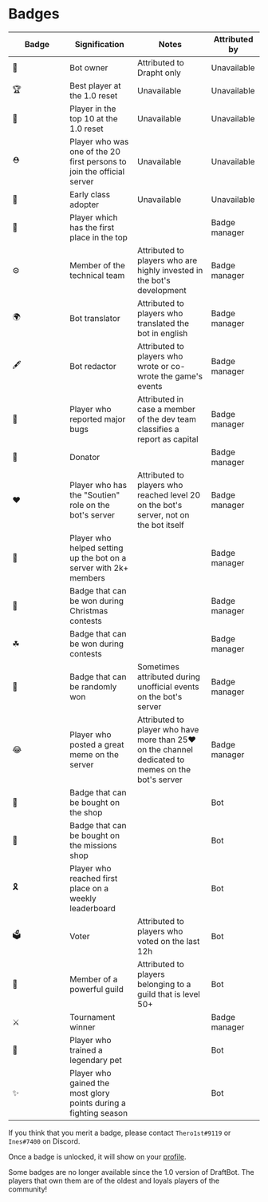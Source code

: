 # Badges

<table><thead><tr><th width="99">Badge</th><th>Signification</th><th>Notes</th><th>Attributed by</th></tr></thead><tbody><tr><td><span data-gb-custom-inline data-tag="emoji" data-code="1f451">👑</span></td><td>Bot owner</td><td>Attributed to Drapht only</td><td>Unavailable</td></tr><tr><td><span data-gb-custom-inline data-tag="emoji" data-code="1f3c6">🏆</span></td><td>Best player at the 1.0 reset</td><td>Unavailable</td><td>Unavailable</td></tr><tr><td><span data-gb-custom-inline data-tag="emoji" data-code="1f3c5">🏅</span></td><td>Player in the top 10 at the 1.0 reset</td><td>Unavailable</td><td>Unavailable</td></tr><tr><td><span data-gb-custom-inline data-tag="emoji" data-code="26d1">⛑</span></td><td>Player who was one of the 20 first persons to join the official server</td><td>Unavailable</td><td>Unavailable</td></tr><tr><td><span data-gb-custom-inline data-tag="emoji" data-code="1f516">🔖</span></td><td>Early class adopter</td><td>Unavailable</td><td>Unavailable</td></tr><tr><td><span data-gb-custom-inline data-tag="emoji" data-code="1f947">🥇</span></td><td>Player which has the first place in the top</td><td></td><td>Badge manager</td></tr><tr><td><span data-gb-custom-inline data-tag="emoji" data-code="2699">⚙</span></td><td>Member of the technical team</td><td>Attributed to players who are highly invested in the bot's development</td><td>Badge manager</td></tr><tr><td><span data-gb-custom-inline data-tag="emoji" data-code="1f30d">🌍</span></td><td>Bot translator</td><td>Attributed to players who translated the bot in english</td><td>Badge manager</td></tr><tr><td><span data-gb-custom-inline data-tag="emoji" data-code="1f58b">🖋</span></td><td>Bot redactor</td><td>Attributed to players who wrote or co-wrote the game's events</td><td>Badge manager</td></tr><tr><td><span data-gb-custom-inline data-tag="emoji" data-code="1f41e">🐞</span></td><td>Player who reported major bugs</td><td>Attributed in case a member of the dev team classifies a report as capital</td><td>Badge manager</td></tr><tr><td><span data-gb-custom-inline data-tag="emoji" data-code="1f4b8">💸</span></td><td>Donator </td><td></td><td>Badge manager</td></tr><tr><td><span data-gb-custom-inline data-tag="emoji" data-code="2764">❤</span></td><td>Player who has the "Soutien" role on the bot's server</td><td>Attributed to players who reached level 20 on the bot's server, not on the bot itself</td><td>Badge manager</td></tr><tr><td><span data-gb-custom-inline data-tag="emoji" data-code="1f31f">🌟</span></td><td>Player who helped setting up the bot on a server with 2k+ members</td><td></td><td>Badge manager</td></tr><tr><td><span data-gb-custom-inline data-tag="emoji" data-code="1f384">🎄</span></td><td>Badge that can be won during Christmas contests</td><td></td><td>Badge manager</td></tr><tr><td><span data-gb-custom-inline data-tag="emoji" data-code="2618">☘</span></td><td>Badge that can be won during contests</td><td></td><td>Badge manager</td></tr><tr><td><span data-gb-custom-inline data-tag="emoji" data-code="1f3b0">🎰</span></td><td>Badge that can be randomly won</td><td>Sometimes attributed during unofficial events on the bot's server</td><td>Badge manager</td></tr><tr><td><span data-gb-custom-inline data-tag="emoji" data-code="1f602">😂</span></td><td>Player who posted a great meme on the server</td><td>Attributed to player who have more than 25<span data-gb-custom-inline data-tag="emoji" data-code="2764">❤</span> on the channel dedicated to memes on the bot's server</td><td>Badge manager</td></tr><tr><td><span data-gb-custom-inline data-tag="emoji" data-code="1f911">🤑</span></td><td>Badge that can be bought on the shop</td><td></td><td>Bot</td></tr><tr><td><span data-gb-custom-inline data-tag="emoji" data-code="1f48d">💍</span></td><td>Badge that can be bought on the missions shop</td><td></td><td>Bot</td></tr><tr><td><span data-gb-custom-inline data-tag="emoji" data-code="1f397">🎗</span></td><td>Player who reached first place on a weekly leaderboard</td><td></td><td>Bot</td></tr><tr><td><span data-gb-custom-inline data-tag="emoji" data-code="1f5f3">🗳</span></td><td>Voter </td><td>Attributed to players who voted on the last 12h</td><td>Bot</td></tr><tr><td><span data-gb-custom-inline data-tag="emoji" data-code="1f48e">💎</span></td><td>Member of a powerful guild</td><td>Attributed to players belonging to a guild that is level 50+</td><td> Bot</td></tr><tr><td><span data-gb-custom-inline data-tag="emoji" data-code="2694">⚔</span></td><td>Tournament winner</td><td></td><td>Badge manager</td></tr><tr><td><span data-gb-custom-inline data-tag="emoji" data-code="1f49e">💞</span></td><td>Player who trained a legendary pet</td><td></td><td>Bot</td></tr><tr><td><span data-gb-custom-inline data-tag="emoji" data-code="2728">✨</span></td><td>Player who gained the most glory points during a fighting season</td><td></td><td>Bot</td></tr></tbody></table>

If you think that you merit a badge, please contact `Thero1st#9119` or `Ines#7400` on Discord.

Once a badge is unlocked, it will show on your [profile](https://guide.draftbot.com/v/en/notions-principale/profile).

Some badges are no longer available since the 1.0 version of DraftBot. The players that own them are of the oldest and loyals players of the community!
